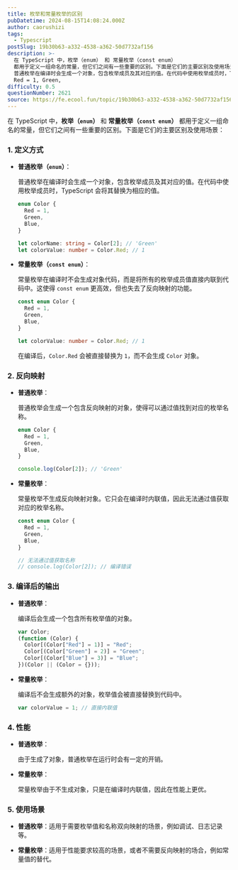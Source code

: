 ```yaml
---
title: 枚举和常量枚举的区别
pubDatetime: 2024-08-15T14:08:24.000Z
author: caorushizi
tags:
  - Typescript
postSlug: 19b30b63-a332-4538-a362-50d7732af156
description: >-
  在 TypeScript 中，枚举（enum） 和 常量枚举（const enum）
  都用于定义一组命名的常量，但它们之间有一些重要的区别。下面是它们的主要区别及使用场景： 1. 定义方式 普通枚举（enum）：
  普通枚举在编译时会生成一个对象，包含枚举成员及其对应的值。在代码中使用枚举成员时，TypeScript 会将其替换为相应的值。 enum Color {
  Red = 1, Green,
difficulty: 0.5
questionNumber: 2621
source: https://fe.ecool.fun/topic/19b30b63-a332-4538-a362-50d7732af156
---
```


在 TypeScript 中，**枚举（`enum`）** 和 **常量枚举（`const enum`）** 都用于定义一组命名的常量，但它们之间有一些重要的区别。下面是它们的主要区别及使用场景：

### **1. 定义方式**

- **普通枚举（`enum`）**：

  普通枚举在编译时会生成一个对象，包含枚举成员及其对应的值。在代码中使用枚举成员时，TypeScript 会将其替换为相应的值。

  ```typescript
  enum Color {
    Red = 1,
    Green,
    Blue,
  }

  let colorName: string = Color[2]; // 'Green'
  let colorValue: number = Color.Red; // 1
  ```

- **常量枚举（`const enum`）**：

  常量枚举在编译时不会生成对象代码，而是将所有的枚举成员值直接内联到代码中。这使得 `const enum` 更高效，但也失去了反向映射的功能。

  ```typescript
  const enum Color {
    Red = 1,
    Green,
    Blue,
  }

  let colorValue: number = Color.Red; // 1
  ```

  在编译后，`Color.Red` 会被直接替换为 `1`，而不会生成 `Color` 对象。

### **2. 反向映射**

- **普通枚举**：

  普通枚举会生成一个包含反向映射的对象，使得可以通过值找到对应的枚举名称。

  ```typescript
  enum Color {
    Red = 1,
    Green,
    Blue,
  }

  console.log(Color[2]); // 'Green'
  ```

- **常量枚举**：

  常量枚举不生成反向映射对象。它只会在编译时内联值，因此无法通过值获取对应的枚举名称。

  ```typescript
  const enum Color {
    Red = 1,
    Green,
    Blue,
  }

  // 无法通过值获取名称
  // console.log(Color[2]); // 编译错误
  ```

### **3. 编译后的输出**

- **普通枚举**：

  编译后会生成一个包含所有枚举值的对象。

  ```javascript
  var Color;
  (function (Color) {
    Color[(Color["Red"] = 1)] = "Red";
    Color[(Color["Green"] = 2)] = "Green";
    Color[(Color["Blue"] = 3)] = "Blue";
  })(Color || (Color = {}));
  ```

- **常量枚举**：

  编译后不会生成额外的对象，枚举值会被直接替换到代码中。

  ```javascript
  var colorValue = 1; // 直接内联值
  ```

### **4. 性能**

- **普通枚举**：

  由于生成了对象，普通枚举在运行时会有一定的开销。

- **常量枚举**：

  常量枚举由于不生成对象，只是在编译时内联值，因此在性能上更优。

### **5. 使用场景**

- **普通枚举**：适用于需要枚举值和名称双向映射的场景，例如调试、日志记录等。

- **常量枚举**：适用于性能要求较高的场景，或者不需要反向映射的场合，例如常量值的替代。
